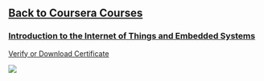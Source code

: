 ## [Back to Coursera Courses](/README.md)
### [Introduction to the Internet of Things and Embedded Systems](https://www.coursera.org/learn/iot?specialization=iot)
[Verify or Download Certificate](https://coursera.org/verify/ZX8YETVP6LZS)

![](/Introduction-to-the-Internet-of-Things-and-Embedded-Systems.png)